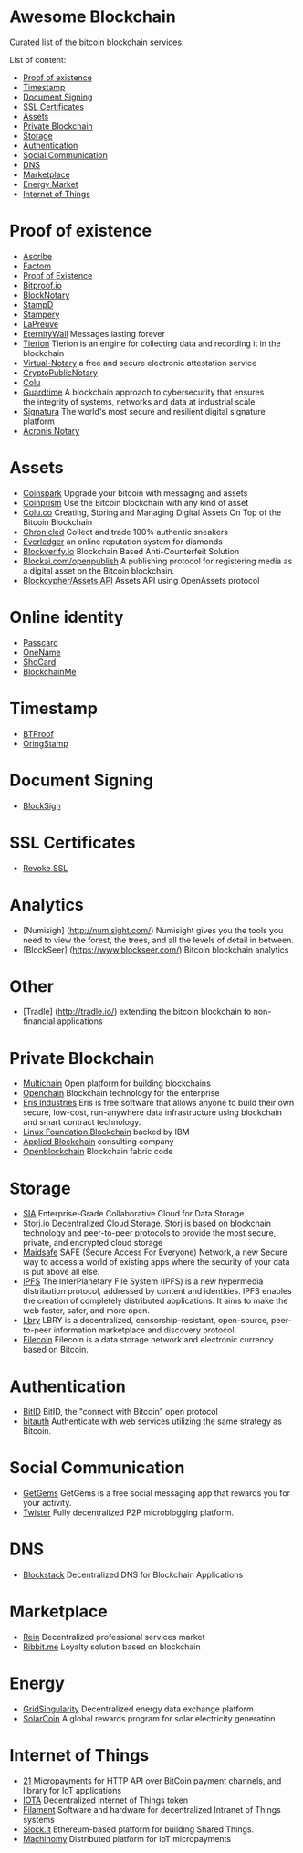 Awesome Blockchain
==================
Curated list of the bitcoin blockchain services:

List of content:
- [Proof of existence](#proof-of-existence)
- [Timestamp](#timestamp)
- [Document Signing](#document-signing)
- [SSL Certificates](#ssl-certificates)
- [Assets](#assets)
- [Private Blockchain](#private-blockchain)
- [Storage](#storage)
- [Authentication](#authentication)
- [Social Communication](#social-communication)
- [DNS](#dns)
- [Marketplace](#marketplace)
- [Energy Market](#energy)
- [Internet of Things](#iot)

# Proof of existence
* [Ascribe](http://ascribe.io)
* [Factom](http://www.factom.org)
* [Proof of Existence](http://proofofexistence.com)
* [Bitproof.io](https://bitproof.io)
* [BlockNotary](http://www.blocknotary.com)
* [StampD](http://stampd.io)
* [Stampery](https://stampery.co)
* [LaPreuve](http://www.lapreuve.net/explication.html)
* [EternityWall](http://eternitywall.it) Messages lasting forever
* [Tierion](https://tierion.com) Tierion is an engine for collecting data 
and recording it in the blockchain
* [Virtual-Notary](http://virtual-notary.org/) a free and secure electronic attestation service
* [CryptoPublicNotary](http://www.cryptopublicnotary.com/)
* [Colu](https://www.colu.co/)
* [Guardtime](https://guardtime.com/) A blockchain approach to cybersecurity that ensures 
   the integrity of systems, networks and data at industrial scale.
* [Signatura](https://signatura.co/) The world's most secure and resilient digital signature platform
* [Acronis Notary](http://www.acronis.com/en-us/business/blockchain-notary/)

# Assets
* [Coinspark](http://coinspark.org/) Upgrade your bitcoin with messaging and assets
* [Coinprism](https://www.coinprism.com) Use the Bitcoin blockchain with any kind of asset
* [Colu.co](http://colu.co) Creating, Storing and Managing Digital Assets On Top of the Bitcoin Blockchain
* [Chronicled](http://www.chronicled.com/index.html) Collect and trade 100% authentic sneakers
* [Everledger](http://www.everledger.io/) an online reputation system for diamonds
* [Blockverify.io](http://blockverify.io) Blockchain Based Anti-Counterfeit Solution
* [Blockai.com/openpublish](https://github.com/blockai/openpublish) A publishing protocol for registering media as a digital asset on the Bitcoin blockchain.
* [Blockcypher/Assets API](http://dev.blockcypher.com/#asset-api) Assets API using OpenAssets protocol
 
# Online identity
* [Passcard](https://passcard.info)
* [OneName](https://onename.com)
* [ShoCard](http://www.shocard.com/)
* [BlockchainMe](http://blockchainme.com/)

# Timestamp
* [BTProof](https://www.btproof.com/)
* [OringStamp](http://www.originstamp.org/)

# Document Signing
* [BlockSign](https://blocksign.com)

# SSL Certificates
* [Revoke SSL](https://github.com/ChristopherA/revocable-self-signed-tls-certificates-hack)

# Analytics
* [Numisigh] (http://numisight.com/) Numisight gives you the tools you need to view 
the forest, the trees, and all the levels of detail in between.
* [BlockSeer] (https://www.blockseer.com/) Bitcoin blockchain analytics

# Other
* [Tradle] (http://tradle.io/) extending the bitcoin blockchain to non-financial applications

# Private Blockchain
* [Multichain](http://www.multichain.com/) Open platform for building blockchains
* [Openchain](http://openchain.org) Blockchain technology for the enterprise
* [Eris Industries](https://erisindustries.com/) Eris is free software that allows anyone to build their own secure, low-cost, run-anywhere data infrastructure using blockchain and smart contract technology.
* [Linux Foundation Blockchain](https://blockchain.linuxfoundation.org/) backed by IBM
* [Applied Blockchain](http://appliedblockchain.com/) consulting company
* [Openblockchain](https://github.com/openblockchain) Blockchain fabric code

# Storage
* [SIA](http://sia.tech/) Enterprise-Grade Collaborative Cloud for Data Storage
* [Storj.io](http://storj.io/) Decentralized Cloud Storage. Storj is based on blockchain technology and peer-to-peer protocols to provide the most secure, private, and encrypted cloud storage
* [Maidsafe](http://maidsafe.net/) SAFE (Secure Access For Everyone) Network, a new Secure way to access a world of existing apps where the security of your data is put above all else.
* [IPFS](https://ipfs.io/) The InterPlanetary File System (IPFS) is a new hypermedia distribution protocol, addressed by content and identities. IPFS enables the creation of completely distributed applications. It aims to make the web faster, safer, and more open.
* [Lbry](http://lbry.io/) LBRY is a decentralized, censorship-resistant, open-source, peer-to-peer information marketplace and discovery protocol.
* [Filecoin](http://filecoin.io/) Filecoin is a data storage network and electronic currency based on Bitcoin.

# Authentication
* [BitID](https://github.com/bitid) BitID, the "connect with Bitcoin" open protocol
* [bitauth](https://github.com/bitpay/bitauth) Authenticate with web services utilizing the same strategy as Bitcoin.

# Social Communication
* [GetGems](http://getgems.org/) GetGems is a free social messaging app that rewards you for your activity.
* [Twister](http://twister.net.co/) Fully decentralized P2P microblogging platform.

# DNS
* [Blockstack](https://blockstack.org/) Decentralized DNS for Blockchain Applications

# Marketplace
* [Rein](http://reinproject.org/) Decentralized professional services market
* [Ribbit.me](http://ribbit.me/) Loyalty solution based on blockchain

# Energy
* [GridSingularity](http://gridsingularity.com/) Decentralized energy data exchange platform
* [SolarCoin](http://solarcoin.org) A global rewards program for solar electricity generation

# <a name="iot"></a> Internet of Things
* [21](https://21.co) Micropayments for HTTP API over BitCoin payment channels, and library for IoT applications
* [IOTA](http://www.iotatoken.com) Decentralized Internet of Things token
* [Filament](http://filament.com) Software and hardware for decentralized Intranet of Things systems
* [Slock.it](https://slock.it) Ethereum-based platform for building Shared Things.
* [Machinomy](http://machinomy.com) Distributed platform for IoT micropayments
